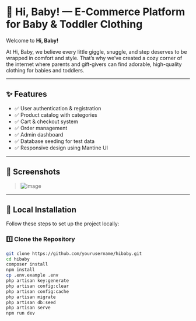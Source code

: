 # 👶 Hi, Baby! — E-Commerce Platform for Baby & Toddler Clothing

Welcome to **Hi, Baby!**

At Hi, Baby, we believe every little giggle, snuggle, and step deserves to be wrapped in comfort and style. That’s why we’ve created a cozy corner of the internet where parents and gift-givers can find adorable, high-quality clothing for babies and toddlers.

---

## ✨ Features

- ✅ User authentication & registration
- ✅ Product catalog with categories
- ✅ Cart & checkout system
- ✅ Order management
- ✅ Admin dashboard
- ✅ Database seeding for test data
- ✅ Responsive design using Mantine UI

---

## 📸 Screenshots

> ![image](https://github.com/user-attachments/assets/34839c3a-08f6-4976-91e8-0a700a2a9fb9)


---

## 🚀 Local Installation

Follow these steps to set up the project locally:

### 1️⃣ Clone the Repository

```bash
git clone https://github.com/yourusername/hibaby.git
cd hibaby
composer install
npm install
cp .env.example .env
php artisan key:generate
php artisan config:clear
php artisan config:cache
php artisan migrate
php artisan db:seed
php artisan serve
npm run dev

